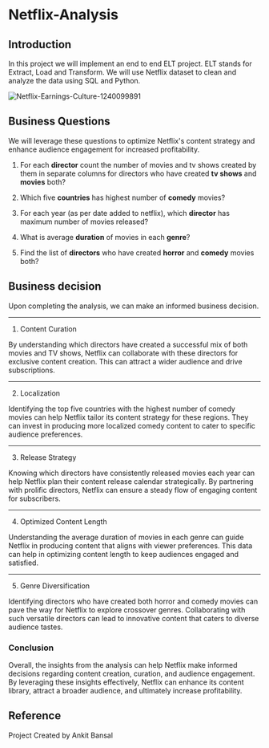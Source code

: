 # Netflix-Analysis
## Introduction
In this project we will implement an end to end ELT project. ELT stands for Extract, Load and Transform. We will use Netflix dataset to clean and analyze the data using SQL and Python.

![Netflix-Earnings-Culture-1240099891](https://github.com/kc89878/Netflix-Analysis/assets/79961717/050894fa-fcd0-40e4-8d65-a52fa02afc36)

## Business Questions

We will leverage these questions to optimize Netflix's content strategy and enhance audience engagement for increased profitability.

1. For each **director** count the number of movies and tv shows created by them in separate columns for directors who have created **tv shows** and **movies** both?

2. Which five **countries** has highest number of **comedy** movies?

3. For each year (as per date added to netflix), which **director** has maximum number of movies released?

4. What is average **duration** of movies in each **genre**?

5. Find the list of **directors** who have created **horror** and **comedy** movies both?

## Business decision

Upon completing the analysis, we can make an informed business decision.

-----------------------------------------------------------------------------------------------------------------------------------

1. Content Curation

By understanding which directors have created a successful mix of both movies and TV shows, Netflix can collaborate with these directors for exclusive content creation. This can attract a wider audience and drive subscriptions. 

-----------------------------------------------------------------------------------------------------------------------------------

2. Localization

Identifying the top five countries with the highest number of comedy movies can help Netflix tailor its content strategy for these regions. They can invest in producing more localized comedy content to cater to specific audience preferences.

-----------------------------------------------------------------------------------------------------------------------------------

3. Release Strategy

Knowing which directors have consistently released movies each year can help Netflix plan their content release calendar strategically. By partnering with prolific directors, Netflix can ensure a steady flow of engaging content for subscribers.

-----------------------------------------------------------------------------------------------------------------------------------

4. Optimized Content Length

Understanding the average duration of movies in each genre can guide Netflix in producing content that aligns with viewer preferences. This data can help in optimizing content length to keep audiences engaged and satisfied.

-----------------------------------------------------------------------------------------------------------------------------------

5. Genre Diversification

Identifying directors who have created both horror and comedy movies can pave the way for Netflix to explore crossover genres. Collaborating with such versatile directors can lead to innovative content that caters to diverse audience tastes.

### Conclusion

Overall, the insights from the analysis can help Netflix make informed decisions regarding content creation, curation, and audience engagement. By leveraging these insights effectively, Netflix can enhance its content library, attract a broader audience, and ultimately increase profitability.

## Reference
Project Created by Ankit Bansal
